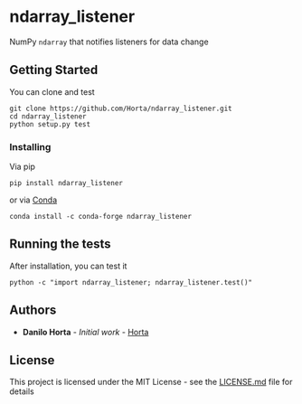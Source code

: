 # ndarray_listener

NumPy ``ndarray`` that notifies listeners for data change

## Getting Started

You can clone and test

```
git clone https://github.com/Horta/ndarray_listener.git
cd ndarray_listener
python setup.py test
```

### Installing

Via pip
```
pip install ndarray_listener
```

or via [Conda](http://conda.pydata.org/docs/index.html)
```
conda install -c conda-forge ndarray_listener
```

## Running the tests

After installation, you can test it
```
python -c "import ndarray_listener; ndarray_listener.test()"
```

## Authors

* **Danilo Horta** - *Initial work* - [Horta](https://github.com/Horta)

## License

This project is licensed under the MIT License - see the
[LICENSE.md](LICENSE.md) file for details

